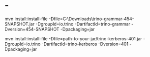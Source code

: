 # -

mvn install:install-file -Dfile=C:\Downloads\trino-grammar-454-SNAPSHOT.jar -DgroupId=io.trino -DartifactId=trino-grammar -Dversion=454-SNAPSHOT -Dpackaging=jar


mvn install:install-file -Dfile=path-to-your-jar/trino-kerberos-401.jar -DgroupId=io.trino -DartifactId=trino-kerberos -Dversion=401 -Dpackaging=jar

